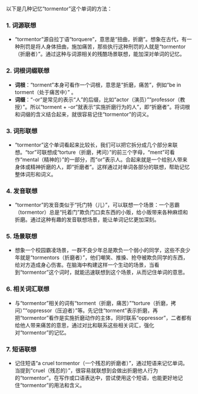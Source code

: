 以下是几种记忆“tormentor”这个单词的方法：

### 1. 词源联想
 - “tormentor”源自拉丁语“torquere”，意思是“扭曲，折磨”。想象在古代，有一种刑罚是将人身体扭曲，施加痛苦，那些执行这种刑罚的人就是“tormentor（折磨者）”。通过这种与词源相关的残酷场景联想，能加深对单词的记忆。

### 2. 词根词缀联想
 - **词根**：“torment”本身可看作一个词根，意思是“折磨，痛苦”，例如“be in torment（处于痛苦中）” 。
 - **词缀**：“-or”是常见的表示“人”的后缀，比如“actor（演员）”“professor（教授）”。所以“torment + -or”就表示“实施折磨行为的人”，即“折磨者”。将词根和词缀的含义结合起来，就很容易记住“tormentor”的词义。

### 3. 词形联想
 - “tormentor”这个单词看起来比较长，我们可以把它拆分成几个部分来联想。“tor”可联想成“torture（折磨，拷问）”的前三个字母，“ment”可看作“mental（精神的）”的一部分，而“or”表示人。合起来就是一个给别人带来身体或精神折磨的人，即“折磨者”。这样通过对单词各部分的联想，帮助记忆整体词形和词义。

### 4. 发音联想
 - “tormentor”的发音类似于“托门特（儿）”，可以联想一个场景：一个恶霸（tormentor）总是“托着门”欺负门口卖东西的小贩，给小贩带来各种麻烦和折磨。通过这种有趣的发音联想场景，能让单词记忆更加深刻。

### 5. 场景联想
 - 想象一个校园霸凌场景，一群不良少年总是欺负一个弱小的同学，这些不良少年就是“tormentors（折磨者）”，他们嘲笑、推搡、抢夺被欺负同学的东西，给对方造成身心伤害。在脑海中构建这样一个生动的场景，当看到“tormentor”这个词时，就能迅速联想到这个场景，从而记住单词的意思。

### 6. 相关词汇联想
 - 与“tormentor”相关的词有“torment（折磨，痛苦）”“torture（折磨，拷问）”“oppressor（压迫者）”等。先记住“torment”表示折磨，再把“tormentor”看作是实施折磨动作的主体，同时联系“oppressor”，二者都有给他人带来痛苦的意思，通过对比和联系这些相关词汇，强化对“tormentor”的记忆。

### 7. 短语联想
 - 记住短语“a cruel tormentor（一个残忍的折磨者）”，通过短语来记忆单词。当提到“cruel（残忍的）”，很容易就联想到会做出折磨他人行为的“tormentor”。在写作或口语表达中，尝试使用这个短语，也能更好地记住“tormentor”的用法和含义。 